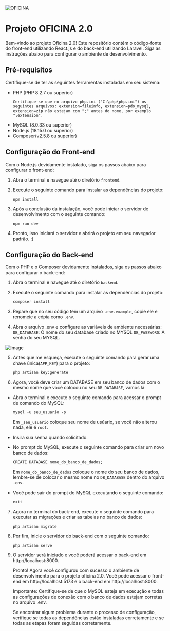 ![OFICINA](https://github.com/rehfeld13/oficina-2.0/assets/88861731/e9ef3fe0-8335-4d42-a5c3-63497926faac)

# Projeto OFICINA 2.0

Bem-vindo ao projeto Oficina 2.0! Este repositório contém o código-fonte do front-end utilizando React.js e do back-end utilizando Laravel. Siga as instruções abaixo para configurar o ambiente de desenvolvimento.

## Pré-requisitos

Certifique-se de ter as seguintes ferramentas instaladas em seu sistema:

- PHP (PHP 8.2.7 ou superior)
  ```
  Certifique-se que no arquivo php.ini ("C:\php\php.ini") os seguintes arquivos: extension=fileinfo, extension=pdo_mysql, extension=zip não estejam com ";" antes do nome, por exemplo ";extension".
  ```
- MySQL (8.0.33 ou superior)
- Node.js (18.15.0 ou superior)
- Composer(v2.5.8 ou superior)

## Configuração do Front-end

Com o Node.js devidamente instalado, siga os passos abaixo para configurar o front-end:

1. Abra o terminal e navegue até o diretório `frontend`.
2. Execute o seguinte comando para instalar as dependências do projeto:

   ```
   npm install
   ```
3. Após a conclusão da instalação, você pode iniciar o servidor de desenvolvimento com o seguinte comando:

   ```
   npm run dev
   ```
   
4. Pronto, isso iniciará o servidor e abrirá o projeto em seu navegador padrão. :)


## Configuração do Back-end

Com o PHP e o Composer devidamente instalados, siga os passos abaixo para configurar o back-end:

1. Abra o terminal e navegue até o diretório `backend`.
2. Execute o seguinte comando para instalar as dependências do projeto:

   ```
   composer install
   ```
3. Repare que no seu código tem um arquivo `.env.example`, copie ele e renomeie a cópia como `.env`.
4. Abra o arquivo .env e configure as variáveis de ambiente necessárias:
`DB_DATABASE`: O nome do seu database criado no MYSQL
`DB_PASSWORD`: A senha do seu MYSQL.

![image](https://github.com/rehfeld13/oficina-2.0/assets/88861731/a33aff06-7d3a-4d8d-b164-b4420b6de420)

5. Antes que me esqueça, execute o seguinte comando para gerar uma chave única(`APP_KEY`) para o projeto:
   ```
   php artisan key:generate
   ```
   
6. Agora, você deve criar um DATABASE em seu banco de dados com o mesmo nome que você colocou no seu `DB_DATABASE`, vamos lá:
- Abra o terminal e execute o seguinte comando para acessar o prompt de comando do MySQL:
   ```
   mysql -u seu_usuario -p
   ```
   Em `_seu_usuario` coloque seu nome de usúario, se você não alterou nada, ele é `root`.
   
- Insira sua senha quando solicitado.
- No prompt do MySQL, execute o seguinte comando para criar um novo banco de dados:
    ```
   CREATE DATABASE nome_do_banco_de_dados;
   ```
   Em `nome_do_banco_de_dados` coloque o nome do seu banco de dados, lembre-se de colocar o mesmo nome no `DB_DATABASE` dentro do arquivo `.env`.
   
- Você pode sair do prompt do MySQL executando o seguinte comando:
    ```
   exit
   ```
7. Agora no terminal do back-end, execute o seguinte comando para executar as migrações e criar as tabelas no banco de dados:
    ```
   php artisan migrate
   ```
8. Por fim, inicie o servidor do back-end com o seguinte comando:
    ```
   php artisan serve
   ```
9. O servidor será iniciado e você poderá acessar o back-end em http://localhost:8000.

    Pronto! Agora você configurou com sucesso o ambiente de desenvolvimento para o projeto oficina 2.0. Você pode acessar o front-end em http://localhost:5173 e o back-end em http://localhost:8000.
    
    Importante: Certifique-se de que o MySQL esteja em execução e todas as configurações de conexão com o banco de dados estejam corretas no arquivo .env.
    
    Se encontrar algum problema durante o processo de configuração, verifique se todas as dependências estão instaladas corretamente e se todas as etapas foram seguidas corretamente.

